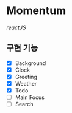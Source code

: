 # Momentum

*reactJS*

구현 기능
---

- [x] Background
- [x] Clock
- [x] Greeting
- [x] Weather
- [x] Todo
- [ ] Main Focus
- [ ] Search